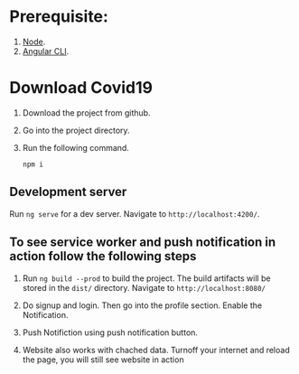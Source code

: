 # Prerequisite:

1. [Node](https://nodejs.org/en/download/).
2. [Angular CLI](https://cli.angular.io/).

# Download Covid19

1. Download the project from github.
2. Go into the project directory.
3. Run the following command.

    `npm i`

## Development server

Run `ng serve` for a dev server. Navigate to `http://localhost:4200/`.

## To see service worker and push notification in action follow the following steps

1. Run `ng build --prod` to build the project. The build artifacts will be stored in the `dist/` directory. Navigate to `http://localhost:8080/`

2. Do signup and login. Then go into the profile section. Enable the Notification.
3. Push Notifiction using push notification button.
4. Website also works with chached data. Turnoff your internet and reload the page, you will still see website in action 

